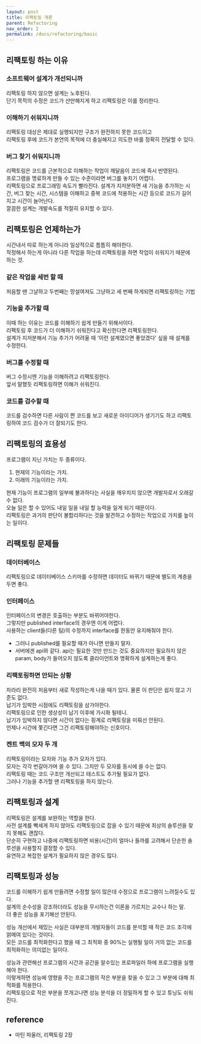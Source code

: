 ```yaml
---
layout: post
title: 리팩토링 개론
parent: Refactoring
nav_order: 2
permalink: /docs/refactoring/basic
---
```


## 리팩토링 하는 이유

### 소프트웨어 설계가 개선되니까

리팩토링 하지 않으면 설계는 노후된다.  
단기 목적의 수정은 코드가 산만해지게 하고 리팩토링은 이를 정리한다.  

### 이해하기 쉬워지니까

리팩토링 대상은 제대로 실행되지만 구조가 완전하지 못한 코드이고  
리팩토링 후에 코드가 본연의 목적에 더 충실해지고 의도한 바를 정확히 전달할 수 있다.

### 버그 찾기 쉬워지니까

리팩토링은 코드를 근본적으로 이해하는 작업이 깨달음이 코드에 즉시 반영된다.  
프로그램을 명료하게 만들 수 있는 수준이라면 버그를 놓치기 어렵다.  
리팩토링으로 프로그래밍 속도가 빨라진다.
설계가 지저분하면 새 기능을 추가하는 시간, 버그 찾는 시간, 시스템을 이해하고 중복 코드에 적용하는 시간 등으로 코드가 길어지고 시간이 늘어난다.  
깔끔한 설계는 개발속도를 적절히 유지할 수 있다.  

## 리팩토링은 언제하는가

시간내서 따로 하는게 아니라 일상적으로 틈틈히 해야한다.  
작정해서 하는게 아니라 다른 작업을 하는데 리팩토링을 하면 작업이 쉬워지기 때문에 하는 것.  

### 같은 작업을 세번 할 때

처음할 땐 그냘하고 두번째는 망설여져도 그냥하고 세 번째 하게되면 리팩토링하는 기법  

### 기능을 추가할 때

이때 하는 이유는 코드를 이해하기 쉽게 만들기 위해서이다.  
리팩토링 후 코드가 더 이해하기 쉬워진다고 확신한다면 리팩토링한다.  
설계가 지저분해서 기능 추가가 어려울 때 '이런 설계였으면 좋았겠다' 싶을 때 설계를 수정한다.

### 버그를 수정할 때

버그 수정시엔 기능을 이해하려고 리팩토링한다.  
앞서 말했듯 리팩토링하면 이해가 쉬워진다.

### 코드를 검수할 때

코드를 검수하면 다른 사람이 짠 코드를 보고 새로운 아이디어가 생기기도 하고 리팩토링하여 코드 검수가 더 잘되기도 한다.

## 리팩토링의 효용성

프로그램이 지닌 가치는 두 종류이다.
1. 현재의 기능이라는 가치.
2. 미래의 기능이라는 가치.

현재 기능이 프로그램의 일부에 불과하다는 사실을 깨우치지 않으면 개발자로서 오래갈 수 없다.  
오늘 일은 할 수 있어도 내일 일을 내일 할 능력을 일게 되기 때문이다.  
리팩토링은 과거의 판단이 불합리하다는 것을 발견하고 수정하는 작업으로 가치를 높이는 일이다.

## 리팩토링 문제들

### 데이터베이스

리팩토링으로 데이터베이스 스키마를 수정하면 데이터도 바뀌기 때문에 별도의 계층을 두면 좋다.

### 인터페이스

인터페이스의 변경은 호출하는 부분도 바뀌어야한다.  
그렇지만 published interface의 경우엔 이게 어렵다.   
사용하는 client들(다른 팀)의 수정까지 interface를 한동안 유지해줘야 한다. 
- 그러니 published를 필요할 때가 아니면 만들지 말자.
- 서버에겐 api와 같다. api는 필요한 것만 만드는 것도 중요하지만 필요하지 않은 param, body가 들어오지 않도록 클라이언트와 명확하게 설계하는게 좋다.

### 리팩토링하면 안되는 상황

차라리 완전히 처음부터 새로 작성하는게 나을 때가 있다. 물론 이 판단은 쉽지 않고 기준도 없다.  
납기가 임박한 시점에도 리팩토링을 삼가야한다.  
리팩토링으로 인한 생상성이 납기 이후에 가시화 될테니.  
납기가 임박하지 않다면 시간이 없다는 핑계로 리팩토링을 미뤄선 안된다.  
언제나 시간에 쫓긴다면 그건 리팩토링해야하는 신호이다.  

### 켄트 백의 모자 두 개

리팩토링이라는 모자와 기능 추가 모자가 있다.  
모자는 각각 번갈아가며 쓸 수 있다. 그치만 두 모자를 동시에 쓸 수는 없다.  
리팩토링 때는 코드 구조만 개선되고 테스트도 추가될 필요가 없다.  
그러나 기능을 추가할 땐 리팩토링을 하지 않는다.

## 리팩토링과 설계

리팩토링은 설계를 보완하는 역할을 한다.  
사전 설계를 빡세게 하지 않아도 리팩토링으로 잡을 수 있기 때문에 최상의 솔루션을 찾지 못해도 괜찮다.  
단순히 구현하고 나중에 리팩토링하면 비용(시간)이 얼마나 들까를 고려해서 단순한 솔루션을 사용할지 결정할 수 있다.  
유연하고 복잡한 설계가 필요하지 않은 경우도 많다.

## 리팩토링과 성능

코드를 이해하기 쉽게 만들려면 수정할 일이 많은데 수정으로 프로그램이 느려질수도 있다.  
설계의 순수성을 강조하더라도 성능을 무시하는건 이론을 가르치는 교수나 하는 말.  
더 좋은 성능을 포기해선 안된다.

성능 개선에서 재밌는 사실은 대부분의 개발자들이 코드를 분석할 때 작은 코드 조각에 얽메여 있다는 것이다.  
모든 코드를 최적화한다고 했을 때 그 최적화 중 90%는 실행될 일이 거의 없는 코드를 최적화하는 의미없는 일이다.  

성능과 관련해선 프로그램의 시간과 공간을 알수있는 프로파일러 하에 프로그램을 실행해야 한다.  
이렇게하면 성능에 영향을 주는 프로그램의 작은 부분을 찾을 수 있고 그 부분에 대해 최적화를 적용한다.  
리팩토링으로 작은 부분을 쪼개고나면 성능 분석을 더 정밀하게 할 수 있고 튜닝도 쉬워진다.

## reference
 - 마틴 파울러, 리팩토링 2장